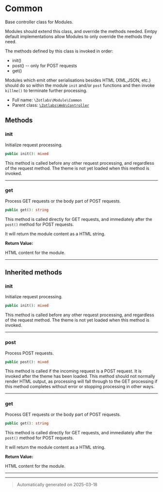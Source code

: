 
# Common

Base controller class for Modules.

Modules should extend this class, and override the methods needed. Emtpy
default implementations allow Modules to only override the methods they
need.

The methods defined by this class is invoked in order:

  - init()
  - post() -- only for POST requests
  - get()

Modules which emit other serialisations besides HTML (XML,JSON, etc.) should
do so within the module `init` and/or `post` functions and then invoke
`killme()` to terminate further processing.

* Full name: `\Zotlabs\Module\Common`
* Parent class: [`\Zotlabs\Web\Controller`](../Web/Controller.md)




## Methods


### init

Initialize request processing.

```php
public init(): mixed
```

This method is called before any other request processing, and
regardless of the request method. The theme is not yet loaded when
this method is invoked.










***

### get

Process GET requests or the body part of POST requests.

```php
public get(): string
```

This method is called directly for GET requests, and immediately after the
`post()` method for POST requests.

It will return the module content as a HTML string.







**Return Value:**

HTML content for the module.




***


## Inherited methods


### init

Initialize request processing.

```php
public init(): mixed
```

This method is called before any other request processing, and
regardless of the request method. The theme is not yet loaded when
this method is invoked.










***

### post

Process POST requests.

```php
public post(): mixed
```

This method is called if the incoming request is a POST request. It is
invoked after the theme has been loaded. This method should not normally
render HTML output, as processing will fall through to the GET processing
if this method completes without error or stopping processing in other
ways.










***

### get

Process GET requests or the body part of POST requests.

```php
public get(): string
```

This method is called directly for GET requests, and immediately after the
`post()` method for POST requests.

It will return the module content as a HTML string.







**Return Value:**

HTML content for the module.




***


***
> Automatically generated on 2025-03-18
